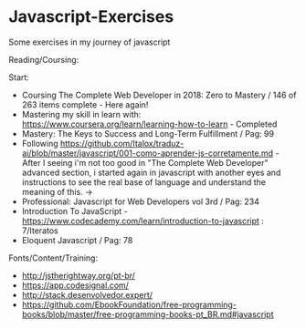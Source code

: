 # Javascript-Exercises
Some exercises in my journey of javascript

Reading/Coursing:

Start:

- Coursing The Complete Web Developer in 2018: Zero to Mastery / 146 of 263 items complete - Here again!
- Mastering my skill in learn with: https://www.coursera.org/learn/learning-how-to-learn - Completed
- Mastery: The Keys to Success and Long-Term Fulfillment / Pag: 99
- Following https://github.com/Italox/traduz-ai/blob/master/javascript/001-como-aprender-js-corretamente.md - After I seeing i'm not too good in "The Complete Web Developer" advanced section, i started again in javascript with another eyes and instructions to see the real base of language and understand the meaning of this. ->
- Professional: Javascript for Web Developers vol 3rd / Pag: 234
- Introduction To JavaScript - https://www.codecademy.com/learn/introduction-to-javascript : 7/Iteratos
- Eloquent Javascript / Pag: 78

Fonts/Content/Training:
- http://jstherightway.org/pt-br/
- https://app.codesignal.com/
- http://stack.desenvolvedor.expert/
- https://github.com/EbookFoundation/free-programming-books/blob/master/free-programming-books-pt_BR.md#javascript
